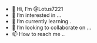 - 👋 Hi, I’m @Lotus7221
- 👀 I’m interested in ...
- 🌱 I’m currently learning .
- 💞️ I’m looking to collaborate on ...
- 📫 How to reach me ..
